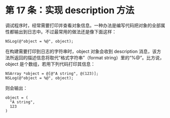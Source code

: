 # 第 17 条：实现 description 方法

调试程序时，经常需要打印并查看对象信息。一种办法是编写代码把对象的全部属性都输出到日志中。不过最常用的做法还是像下面这样：

```
NSLog(@"object = %@", object);
```

在构建需要打印到日志的字符串时，object 对象会收到 description 消息，该方法所返回的描述信息将取代“格式字符串”（format string）里的“%@”。比方说，object 是个数组，若用下列代码打印其信息：

```
NSArray *object = @[@"A string", @(123)];
NSLog(@"object = %@", object);
```

则会输出：

```
object = (
  "A string",
  123
)
```
